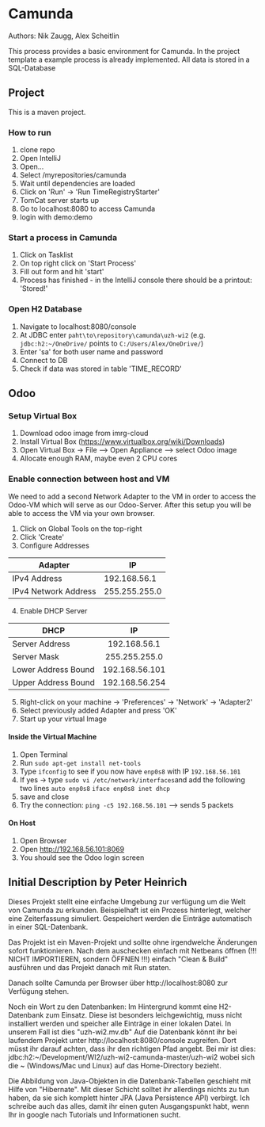# Camunda
Authors: Nik Zaugg, Alex Scheitlin

This process provides a basic environment for Camunda. In the project template a example process is already implemented.
All data is stored in a SQL-Database

## Project
This is a maven project.

### How to run
1. clone repo
2. Open IntelliJ
3. Open...
4. Select /myrepositories/camunda
5. Wait until dependencies are loaded
6. Click on 'Run' ->  'Run TimeRegistryStarter'
7. TomCat server starts up
8. Go to localhost:8080 to access Camunda
9. login with demo:demo

### Start a process in Camunda
1. Click on Tasklist
2. On top right click on 'Start Process'
3. Fill out form and hit 'start'
4. Process has finished - in the IntelliJ console there should be a printout: 'Stored!'

### Open H2 Database
1. Navigate to localhost:8080/console
2. At JDBC enter `paht\to\repository\camunda\uzh-wi2` (e.g. `jdbc:h2:~/OneDrive/` points to `C:/Users/Alex/OneDrive/`)
3. Enter 'sa' for both user name and password
4. Connect to DB
5. Check if data was stored in table 'TIME_RECORD'

## Odoo

### Setup Virtual Box
1. Download odoo image from imrg-cloud
2. Install Virtual Box (https://www.virtualbox.org/wiki/Downloads)
3. Open Virtual Box -> File --> Open Appliance --> select Odoo image
4. Allocate enough RAM, maybe even 2 CPU cores

### Enable connection between host and VM
We need to add a second Network Adapter to the VM in order to access the Odoo-VM which will serve as our Odoo-Server.
After this setup you will be able to access the VM via your own browser.

1. Click on Global Tools on the top-right
2. Click 'Create'
3. Configure Addresses

| Adapter      |   IP      | 
| -------------|-----------| 
| IPv4 Address | 192.168.56.1 |
| IPv4 Network Address  | 255.255.255.0  |  

4.  Enable DHCP Server

| DHCP        |   IP      | 
| ------------- |:-------------:| 
| Server Address      | 192.168.56.1 |
| Server Mask      | 255.255.255.0      | 
| Lower Address Bound      | 192.168.56.101 | 
| Upper Address Bound      | 192.168.56.254 | 

5. Right-click on your machine -> 'Preferences' -> 'Network' -> 'Adapter2'
6. Select previously added Adapter and press 'OK'
7. Start up your virtual Image

#### Inside the Virtual Machine
1. Open Terminal
2. Run `sudo apt-get install net-tools`
3. Type `ifconfig` to see if you now have `enp0s8` with IP `192.168.56.101`
4. If yes -> type `sudo vi /etc/network/interfaces`and add the following two lines
    `auto enp0s8`
    `iface enp0s8 inet dhcp`
5. save and close
6. Try the connection: `ping -c5 192.168.56.101` --> sends 5 packets

#### On Host
1. Open Browser
2. Open http://192.168.56.101:8069
3. You should see the Odoo login screen

## Initial Description by Peter Heinrich
Dieses Projekt stellt eine einfache Umgebung zur verfügung um die Welt von Camunda zu erkunden.
Beispielhaft ist ein Prozess hinterlegt, welcher eine Zeiterfassung simuliert.
Gespeichert werden die Einträge automatisch in einer SQL-Datenbank.

Das Projekt ist ein Maven-Projekt und sollte ohne irgendwelche Änderungen sofort funktionieren.
Nach dem auschecken einfach mit Netbeans öffnen (!!! NICHT IMPORTIEREN, sondern ÖFFNEN !!!) einfach "Clean & Build" ausführen und das Projekt danach mit Run staten.

Danach sollte Camunda per Browser über http://localhost:8080 zur Verfügung stehen.

Noch ein Wort zu den Datenbanken:
Im Hintergrund kommt eine H2-Datenbank zum Einsatz. Diese ist besonders leichgewichtig, muss nicht installiert werden und speicher alle Einträge in einer lokalen Datei. In unserem Fall ist dies "uzh-wi2.mv.db"
Auf die Datenbank könnt ihr bei laufendem Projekt unter http://localhost:8080/console zugreifen.
Dort müsst ihr darauf achten, dass ihr den richtigen Pfad angebt. Bei mir ist dies: jdbc:h2:~/Development/WI2/uzh-wi2-camunda-master/uzh-wi2 wobei sich die ~ (Windows/Mac und Linux) auf das Home-Directory bezieht.

Die Abbildung von Java-Objekten in die Datenbank-Tabellen geschieht mit Hilfe von "Hibernate". Mit dieser Schicht solltet ihr allerdings nichts zu tun haben, da sie sich komplett hinter JPA (Java Persistence API) verbirgt. Ich schreibe auch das alles, damit ihr einen guten Ausgangspunkt habt, wenn Ihr in google nach Tutorials und Informationen sucht.

